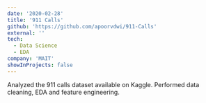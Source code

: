 ```yaml
---
date: '2020-02-28'
title: '911 Calls'
github: 'https://github.com/apoorvdwi/911-Calls'
external: ''
tech:
  - Data Science
  - EDA
company: 'MAIT'
showInProjects: false
---
```


Analyzed the 911 calls dataset available on Kaggle. Performed data cleaning, EDA and feature engineering.
